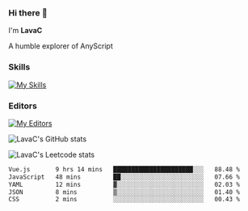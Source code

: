 ### Hi there 👋
I'm **LavaC**

A humble explorer of AnyScript

### Skills
[![My Skills](https://skillicons.dev/icons?i=js,ts,vue,nodejs,nuxtjs,astro,solidjs,tailwind)](https://skillicons.dev)

### Editors
[![My Editors](https://skillicons.dev/icons?i=neovim,vscode)](https://skillicons.dev)

![LavaC's GitHub stats](https://github-readme-stats.vercel.app/api?username=LavaCxx&show_icons=true&theme=synthwave)

![LavaC's Leetcode stats](https://leetcard.jacoblin.cool/LavaC?theme=nord&font=Amiko&ext=activity&site=cn)

<!--START_SECTION:waka-->

```txt
Vue.js       9 hrs 14 mins   ██████████████████████░░░   88.48 %
JavaScript   48 mins         ██░░░░░░░░░░░░░░░░░░░░░░░   07.66 %
YAML         12 mins         ▓░░░░░░░░░░░░░░░░░░░░░░░░   02.03 %
JSON         8 mins          ▒░░░░░░░░░░░░░░░░░░░░░░░░   01.40 %
CSS          2 mins          ░░░░░░░░░░░░░░░░░░░░░░░░░   00.43 %
```

<!--END_SECTION:waka-->
